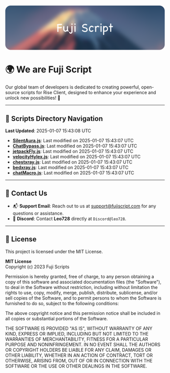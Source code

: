 ![Banner](.github/b.webp)

# 🌍 **We are Fuji Script**

Our global team of developers is dedicated to creating powerful, open-source scripts for Rise Client, designed to enhance your experience and unlock new possibilities! 🌟

---
<!-- SCRIPTS_NAVIGATION_START -->
## 📂 **Scripts Directory Navigation**

**Last Updated**: 2025-01-07 15:43:08 UTC

- **[SilentAura.js](scripts/SilentAura.js)**: Last modified on 2025-01-07 15:43:07 UTC
- **[ChatBypass.js](scripts/ChatBypass.js)**: Last modified on 2025-01-07 15:43:07 UTC
- **[jetpackFly.js](scripts/jetpackFly.js)**: Last modified on 2025-01-07 15:43:07 UTC
- **[velocityHylex.js](scripts/velocityHylex.js)**: Last modified on 2025-01-07 15:43:07 UTC
- **[chestxray.js](scripts/chestxray.js)**: Last modified on 2025-01-07 15:43:07 UTC
- **[bedxray.js](scripts/bedxray.js)**: Last modified on 2025-01-07 15:43:07 UTC
- **[chatMacro.js](scripts/chatMacro.js)**: Last modified on 2025-01-07 15:43:07 UTC

<!-- SCRIPTS_NAVIGATION_END -->

---

## 💬 **Contact Us**  
- 📬 **Support Email**: Reach out to us at [support@fujiscript.com](mailto:support@fujiscript.com) for any questions or assistance.  
- 💬 **Discord**: Contact **Leo728** directly at `Discord@leo728`.

---

## 📜 **License**

This project is licensed under the MIT License.  

**MIT License**  
Copyright (c) 2023 Fuji Scripts  

Permission is hereby granted, free of charge, to any person obtaining a copy of this software and associated documentation files (the "Software"), to deal in the Software without restriction, including without limitation the rights to use, copy, modify, merge, publish, distribute, sublicense, and/or sell copies of the Software, and to permit persons to whom the Software is furnished to do so, subject to the following conditions:  

The above copyright notice and this permission notice shall be included in all copies or substantial portions of the Software.  

THE SOFTWARE IS PROVIDED "AS IS", WITHOUT WARRANTY OF ANY KIND, EXPRESS OR IMPLIED, INCLUDING BUT NOT LIMITED TO THE WARRANTIES OF MERCHANTABILITY, FITNESS FOR A PARTICULAR PURPOSE AND NONINFRINGEMENT. IN NO EVENT SHALL THE AUTHORS OR COPYRIGHT HOLDERS BE LIABLE FOR ANY CLAIM, DAMAGES OR OTHER LIABILITY, WHETHER IN AN ACTION OF CONTRACT, TORT OR OTHERWISE, ARISING FROM, OUT OF OR IN CONNECTION WITH THE SOFTWARE OR THE USE OR OTHER DEALINGS IN THE SOFTWARE.  
